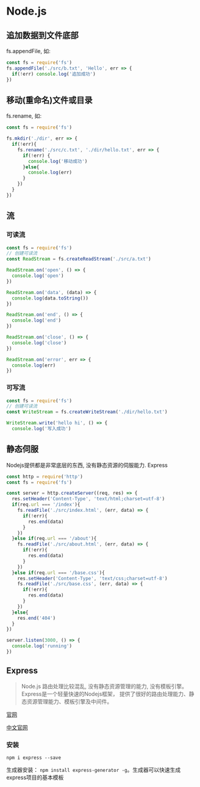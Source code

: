 # Node.js

## 追加数据到文件底部

fs.appendFile, 如:

``` js
const fs = require('fs')
fs.appendFile('./src/b.txt', 'Hello', err => {
  if(!err) console.log('追加成功')
})
```

## 移动(重命名)文件或目录

fs.rename, 如:

``` js
const fs = require('fs')

fs.mkdir('./dir', err => {
  if(!err){
    fs.rename('./src/c.txt', './dir/hello.txt', err => {
      if(!err) {
        console.log('移动成功')
      }else{
        console.log(err)
      }
    })
  }
})
```

## 流

### 可读流

``` js
const fs = require('fs')
// 创建可读流
const ReadStream = fs.createReadStream('./src/a.txt')

ReadStream.on('open', () => {
  console.log('open')
})

ReadStream.on('data', (data) => {
  console.log(data.toString())
})

ReadStream.on('end', () => {
  console.log('end')
})

ReadStream.on('close', () => {
  console.log('close')
})

ReadStream.on('error', err => {
  console.log(err)
})

```

### 可写流

``` js
const fs = require('fs')
// 创建可读流
const WriteStream = fs.createWriteStream('./dir/hello.txt')

WriteStream.write('hello hi', () => {
  console.log('写入成功')
```

## 静态伺服

Nodejs提供都是非常底层的东西, 没有静态资源的伺服能力. Express

``` js
const http = require('http')
const fs = require('fs')

const server = http.createServer((req, res) => {
  res.setHeader('Content-Type', 'text/html;charset=utf-8')
  if(req.url === '/index'){
    fs.readFile('./src/index.html', (err, data) => {
      if(!err){
        res.end(data)
      }
    })
  }else if(req.url === '/about'){
    fs.readFile('./src/about.html', (err, data) => {
      if(!err){
        res.end(data)
      }
    })
  }else if(req.url === '/base.css'){
    res.setHeader('Content-Type', 'text/css;charset=utf-8')
    fs.readFile('./src/base.css', (err, data) => {
      if(!err){
        res.end(data)
      }
    })
  }else{
    res.end('404')
  }
})

server.listen(3000, () => {
  console.log('running')
})
```

## Express

> Node.js 路由处理比较混乱, 没有静态资源管理的能力, 没有模板引擎。Express是一个轻量快速的Nodejs框架， 提供了很好的路由处理能力、静态资源管理能力、模板引擎及中间件。

[官网](www.expressjs.com)

[中文官网](www.expressjs.com.cn)

### 安装

`npm i express --save`

生成器安装： `npm install express-generator -g`。生成器可以快速生成express项目的基本模板